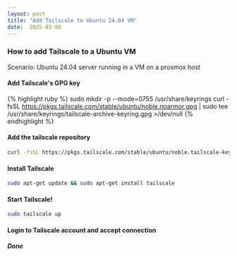 ```yaml
---
layout: post
title: "Add Tailscale to Ubuntu 24.04 VM"
date:  2025-03-08
---
```


### How to add Tailscale to a Ubuntu VM

Scenario: Ubuntu 24.04 server running in a VM on a proxmox host

#### Add Tailscale's GPG key

{% highlight ruby %}
sudo mkdir -p --mode=0755 /usr/share/keyrings
curl -fsSL https://pkgs.tailscale.com/stable/ubuntu/noble.noarmor.gpg | sudo tee /usr/share/keyrings/tailscale-archive-keyring.gpg >/dev/null
{% endhighlight %}

#### Add the tailscale repository

```bash
curl -fsSL https://pkgs.tailscale.com/stable/ubuntu/noble.tailscale-keyring.list | sudo tee /etc/apt/sources.list.d/tailscale.list
```

#### Install Tailscale

```bash
sudo apt-get update && sudo apt-get install tailscale
```

#### Start Tailscale!

```bash
sudo tailscale up
```

#### Login to Tailscale account and accept connection
##### Done